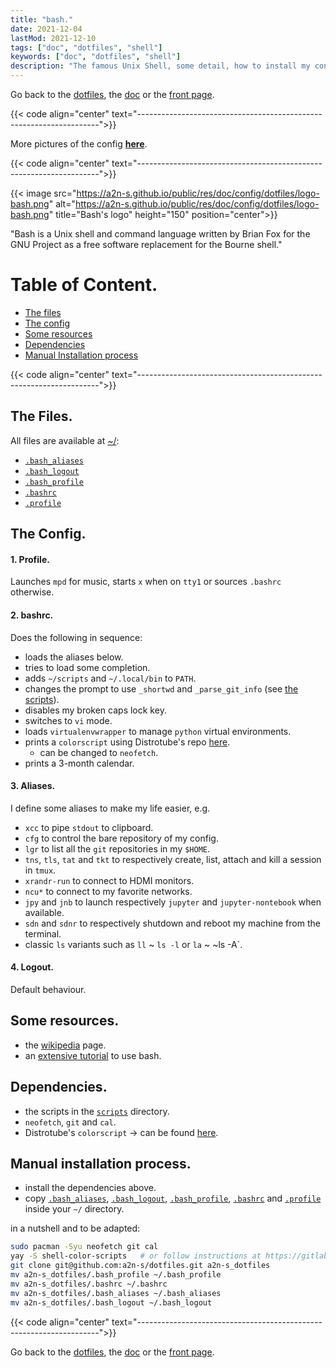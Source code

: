 ```yaml
---
title: "bash."
date: 2021-12-04
lastMod: 2021-12-10
tags: ["doc", "dotfiles", "shell"]
keywords: ["doc", "dotfiles", "shell"]
description: "The famous Unix Shell, some detail, how to install my config."
---
```

Go back to the [dotfiles](/public/doc/config/dotfiles), the [doc](/public/doc/config) or the [front page](/public).  

{{< code align="center"
         text="--------------------------------------------------------------------">}}

More pictures of the config [**here**](https://github.com/a2n-s/dotfiles/#4-gallery-toc).

{{< code align="center"
         text="--------------------------------------------------------------------">}}

{{< image src="https://a2n-s.github.io/public/res/doc/config/dotfiles/logo-bash.png" 
          alt="https://a2n-s.github.io/public/res/doc/config/dotfiles/logo-bash.png"
          title="Bash's logo" height="150" position="center">}}

"Bash is a Unix shell and command language written by Brian Fox for the GNU Project as a free software replacement for the Bourne shell."

# Table of Content.
- [The files](#the-files)
- [The config](#the-config)
- [Some resources](#some-resources)
- [Dependencies](#dependencies)
- [Manual Installation process](#manual-installation-process)

{{< code align="center"
         text="--------------------------------------------------------------------">}}

## The Files.
All files are available at [~/](https://github.com/a2n-s/dotfiles):
- [`.bash_aliases`]
- [`.bash_logout`]
- [`.bash_profile`]
- [`.bashrc`]
- [`.profile`]

## The Config.
#### 1. Profile.
Launches `mpd` for music, starts `x` when on `tty1` or sources `.bashrc` otherwise.
#### 2. bashrc.
Does the following in sequence:
- loads the aliases below.
- tries to load some completion.
- adds `~/scripts` and `~/.local/bin` to `PATH`.
- changes the prompt to use `_shortwd` and `_parse_git_info` (see [the scripts](/public/doc/config/scripts/)).
- disables my broken caps lock key.
- switches to `vi` mode.
- loads `virtualenvwrapper` to manage `python` virtual environments.
- prints a `colorscript` using Distrotube's repo [here](https://gitlab.com/dwt1/shell-color-scripts).
  * can be changed to `neofetch`.
- prints a 3-month calendar.
#### 3. Aliases.
I define some aliases to make my life easier, e.g.
- `xcc` to pipe `stdout` to clipboard.
- `cfg` to control the bare repository of my config.
- `lgr` to list all the `git` repositories in my `$HOME`.
- `tns`, `tls`, `tat` and `tkt` to respectively create, list, attach and kill a session in `tmux`.
- `xrandr-run` to connect to HDMI monitors.
- `ncu*` to connect to my favorite networks.
- `jpy` and `jnb` to launch respectively `jupyter` and `jupyter-nontebook` when available.
- `sdn` and `sdnr` to respectively shutdown and reboot my machine from the terminal.
- classic `ls` variants such as `ll` ~ `ls -l` or `la` ~ ~ls -A`.
#### 4. Logout.
Default behaviour.

## Some resources.
- the [wikipedia](https://en.wikipedia.org/wiki/Bash_(Unix_shell)) page.
- an [extensive tutorial](https://tldp.org/LDP/Bash-Beginners-Guide/html/index.html) to use bash.

## Dependencies.
- the scripts in the [`scripts`] directory.
- `neofetch`, `git` and `cal`.
- Distrotube's `colorscript` -> can be found [here](https://gitlab.com/dwt1/shell-color-scripts).

## Manual installation process.
- install the dependencies above.
- copy [`.bash_aliases`], [`.bash_logout`], [`.bash_profile`], [`.bashrc`] and [`.profile`] inside your `~/` directory.

in a nutshell and to be adapted:
```bash
sudo pacman -Syu neofetch git cal
yay -S shell-color-scripts   # or follow instructions at https://gitlab.com/dwt1/shell-color-scripts#installing-shell-color-scripts-on-other-linux-distrtibutions 
git clone git@github.com:a2n-s/dotfiles.git a2n-s_dotfiles
mv a2n-s_dotfiles/.bash_profile ~/.bash_profile
mv a2n-s_dotfiles/.bashrc ~/.bashrc
mv a2n-s_dotfiles/.bash_aliases ~/.bash_aliases
mv a2n-s_dotfiles/.bash_logout ~/.bash_logout
```

{{< code align="center"
         text="--------------------------------------------------------------------">}}

Go back to the [dotfiles](/public/doc/config/dotfiles), the [doc](/public/doc/config) or the [front page](/public).  

[`scripts`]:       https://github.com/a2n-s/dotfiles/blob/main/scripts
[`.bash_aliases`]: https://github.com/a2n-s/dotfiles/blob/main/.bash_aliases
[`.bash_logout`]:  https://github.com/a2n-s/dotfiles/blob/main/.bash_logout
[`.bash_profile`]: https://github.com/a2n-s/dotfiles/blob/main/.bash_profile
[`.bashrc`]:       https://github.com/a2n-s/dotfiles/blob/main/.bashrc
[`.profile`]:      https://github.com/a2n-s/dotfiles/blob/main/.profile

